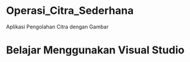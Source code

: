 # Operasi_Citra_Sederhana
Aplikasi Pengolahan Citra dengan Gambar
 
 # Belajar Menggunakan Visual Studio
